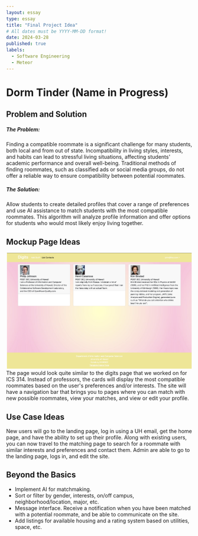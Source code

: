 ```yaml
---
layout: essay
type: essay
title: "Final Project Idea"
# All dates must be YYYY-MM-DD format!
date: 2024-03-28
published: true
labels:
  - Software Engineering
  - Meteor
---
```


# Dorm Tinder (Name in Progress)
## Problem and Solution

##### The Problem:
Finding a compatible roommate is a significant challenge for many students, both local and from out of state. Incompatibility in living styles, interests, and habits can lead to stressful living situations, affecting students' academic performance and overall well-being. Traditional methods of finding roommates, such as classified ads or social media groups, do not offer a reliable way to ensure compatibility between potential roommates.

##### The Solution:
Allow students to create detailed profiles that cover a range of preferences and use AI assistance to match students with the most compatible roommates. This algorithm will analyze profile information and offer options for students who would most likely enjoy living together.

## Mockup Page Ideas
<center><img width="500px" class="rounded float-start pe-4" src="../img/digitssite.png"></center>
The page would look quite similar to the digits page that we worked on for ICS 314. Instead of professors, the cards will display the most compatible roommates based on the user's preferences and/or interests. The site will have a navigation bar that brings you to pages where you can match with new possible roommates, view your matches, and view or edit your profile.

## Use Case Ideas
New users will go to the landing page, log in using a UH email, get the home page, and have the ability to set up their profile. Along with existing users, you can now travel to the matching page to search for a roommate with similar interests and preferences and contact them. Admin are able to go to the landing page, logs in, and edit the site.

## Beyond the Basics
- Implement AI for matchmaking.
- Sort or filter by gender, interests, on/off campus, neighborhood/location, major, etc. 
- Message interface. Receive a notification when you have been matched with a potential roommate, and be able to communicate on the site.
- Add listings for available housing and a rating system based on utilities, space, etc.

